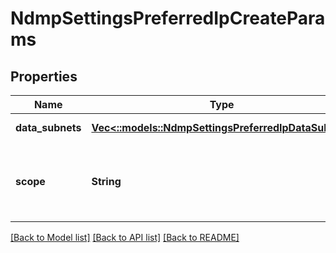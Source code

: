 # NdmpSettingsPreferredIpCreateParams

## Properties
Name | Type | Description | Notes
------------ | ------------- | ------------- | -------------
**data_subnets** | [**Vec<::models::NdmpSettingsPreferredIpDataSubnet>**](NdmpSettingsPreferredIpDataSubnet.md) |  | [default to null]
**scope** | **String** | Either cluster or a network subnet defined in OneFS. | [default to null]

[[Back to Model list]](../README.md#documentation-for-models) [[Back to API list]](../README.md#documentation-for-api-endpoints) [[Back to README]](../README.md)


